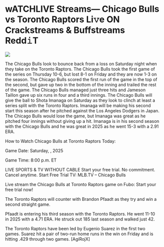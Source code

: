 # wATCHLIVE Streams— Chicago Bulls vs Toronto Raptors Li𝚟e ON Crackstreams & Buffstreams Redd𝚒T  
  
  
[![](https://i.imgur.com/qSNzIqt.png)](https://movie.rssnews.media/AQweiIXO.php)  
  
The Chicago Bulls look to bounce back from a loss on Saturday night when they take on the Toronto Raptors. The Chicago Bulls took the first game of the series on Thursday 10-6, but lost 8-1 on Friday and they are now 1-3 on the season. The Chicago Bulls scored the first run of the game in the top of the second, but gave up two in the bottom of the inning and trailed the rest of the game. The Chicago Bulls managed just three hits and Jameson Taillon gave up six runs in four and a third innings. The Chicago Bulls will give the ball to Shota Imanaga on Saturday as they look to clinch at least a series split with the Toronto Raptors. Imanaga will be making his second start this season after he pitched against the Los Angeles Dodgers in Japan. The Chicago Bulls would lose the game, but Imanaga was great as he pitched four innings without giving up a hit. Imanaga is in his second season with the Chicago Bulls and he was great in 2025 as he went 15-3 with a 2.91 ERA.

How to Watch Chicago Bulls at Toronto Raptors Today:

Game Date: Saturday, , 2025

Game Time: 8:00 p.m. ET

LIVE SPORTS & TV WITHOUT CABLE
Start your free trial. No commitment. Cancel anytime.
Start Free Trial
TV: MLB.TV – Chicago Bulls

Live stream the Chicago Bulls at Toronto Raptors game on Fubo: Start your free trial now!

The Toronto Raptors will counter with Brandon Pfaadt as they try and win a second straight game.

Pfaadt is entering his third season with the Toronto Raptors. He went 11-10 in 2025 with a 4.71 ERA. He struck out 185 last season and walked just 42.

The Toronto Raptors have been led by Eugenio Suarez in the first two games. Suarez hit a pair of two-run home runs in the win on Friday and is hitting .429 through two games. [AgiRojX]